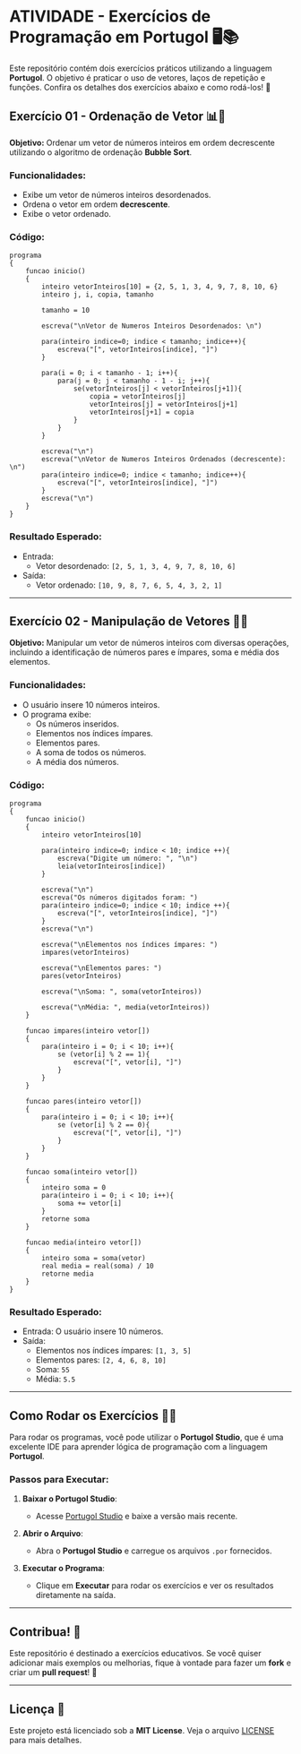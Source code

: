 # ATIVIDADE - Exercícios de Programação em Portugol 🖥️📚

Este repositório contém dois exercícios práticos utilizando a linguagem **Portugol**. O objetivo é praticar o uso de vetores, laços de repetição e funções. Confira os detalhes dos exercícios abaixo e como rodá-los! 🚀

## Exercício 01 - Ordenação de Vetor 📊🔢

**Objetivo:** Ordenar um vetor de números inteiros em ordem decrescente utilizando o algoritmo de ordenação **Bubble Sort**.

### Funcionalidades:
- Exibe um vetor de números inteiros desordenados.
- Ordena o vetor em ordem **decrescente**.
- Exibe o vetor ordenado.

### Código:

```portugol
programa
{
	funcao inicio()
	{
		inteiro vetorInteiros[10] = {2, 5, 1, 3, 4, 9, 7, 8, 10, 6}
		inteiro j, i, copia, tamanho

		tamanho = 10

		escreva("\nVetor de Numeros Inteiros Desordenados: \n")

		para(inteiro indice=0; indice < tamanho; indice++){
			escreva("[", vetorInteiros[indice], "]")
		}

		para(i = 0; i < tamanho - 1; i++){
			para(j = 0; j < tamanho - 1 - i; j++){
				se(vetorInteiros[j] < vetorInteiros[j+1]){
					copia = vetorInteiros[j]
					vetorInteiros[j] = vetorInteiros[j+1]
					vetorInteiros[j+1] = copia
				}
			}
		}

		escreva("\n")
		escreva("\nVetor de Numeros Inteiros Ordenados (decrescente): \n")
		para(inteiro indice=0; indice < tamanho; indice++){
			escreva("[", vetorInteiros[indice], "]")
		}
		escreva("\n")
	}
}
```

### Resultado Esperado:

- Entrada:
  - Vetor desordenado: `[2, 5, 1, 3, 4, 9, 7, 8, 10, 6]`
- Saída:
  - Vetor ordenado: `[10, 9, 8, 7, 6, 5, 4, 3, 2, 1]`

---

## Exercício 02 - Manipulação de Vetores 📑🔢

**Objetivo:** Manipular um vetor de números inteiros com diversas operações, incluindo a identificação de números pares e ímpares, soma e média dos elementos.

### Funcionalidades:
- O usuário insere 10 números inteiros.
- O programa exibe:
  - Os números inseridos.
  - Elementos nos índices ímpares.
  - Elementos pares.
  - A soma de todos os números.
  - A média dos números.

### Código:

```portugol
programa
{
	funcao inicio()
	{
		inteiro vetorInteiros[10]

		para(inteiro indice=0; indice < 10; indice ++){
			escreva("Digite um número: ", "\n")
			leia(vetorInteiros[indice])
		}

		escreva("\n")
		escreva("Os números digitados foram: ")
		para(inteiro indice=0; indice < 10; indice ++){
			escreva("[", vetorInteiros[indice], "]")
		}
		escreva("\n")

		escreva("\nElementos nos índices ímpares: ")
		impares(vetorInteiros)

		escreva("\nElementos pares: ")
		pares(vetorInteiros)

		escreva("\nSoma: ", soma(vetorInteiros))

		escreva("\nMédia: ", media(vetorInteiros))
	}

	funcao impares(inteiro vetor[])
	{
		para(inteiro i = 0; i < 10; i++){
			se (vetor[i] % 2 == 1){
				escreva("[", vetor[i], "]")
			}
		}
	}

	funcao pares(inteiro vetor[])
	{
		para(inteiro i = 0; i < 10; i++){
			se (vetor[i] % 2 == 0){
				escreva("[", vetor[i], "]")
			}
		}
	}
	
	funcao soma(inteiro vetor[])
	{
		inteiro soma = 0
		para(inteiro i = 0; i < 10; i++){
			soma += vetor[i]
		}
		retorne soma
	}
	
	funcao media(inteiro vetor[])
	{
		inteiro soma = soma(vetor)
		real media = real(soma) / 10
		retorne media
	}
}
```

### Resultado Esperado:

- Entrada: O usuário insere 10 números.
- Saída:
  - Elementos nos índices ímpares: `[1, 3, 5]`
  - Elementos pares: `[2, 4, 6, 8, 10]`
  - Soma: `55`
  - Média: `5.5`

---

## Como Rodar os Exercícios 🏃‍♂️

Para rodar os programas, você pode utilizar o **Portugol Studio**, que é uma excelente IDE para aprender lógica de programação com a linguagem **Portugol**.

### Passos para Executar:

1. **Baixar o Portugol Studio**:
   - Acesse [Portugol Studio](https://www.portugolstudio.com.br/) e baixe a versão mais recente.
   
2. **Abrir o Arquivo**:
   - Abra o **Portugol Studio** e carregue os arquivos `.por` fornecidos.

3. **Executar o Programa**:
   - Clique em **Executar** para rodar os exercícios e ver os resultados diretamente na saída.

---

## Contribua! 🤝

Este repositório é destinado a exercícios educativos. Se você quiser adicionar mais exemplos ou melhorias, fique à vontade para fazer um **fork** e criar um **pull request**! 🔄

---

## Licença 📜

Este projeto está licenciado sob a **MIT License**. Veja o arquivo [LICENSE](LICENSE) para mais detalhes.

